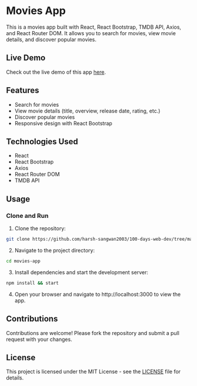 # Movies App

This is a movies app built with React, React Bootstrap, TMDB API, Axios, and React Router DOM. It allows you to search for movies, view movie details, and discover popular movies.

## Live Demo

Check out the live demo of this app [here](https://harsh-react-movies-app.vercel.app/).

## Features

- Search for movies
- View movie details (title, overview, release date, rating, etc.)
- Discover popular movies
- Responsive design with React Bootstrap

## Technologies Used

- React
- React Bootstrap
- Axios
- React Router DOM
- TMDB API

## Usage

### Clone and Run

1. Clone the repository:

```bash
git clone https://github.com/harsh-sangwan2003/100-days-web-dev/tree/main/React%20JS/Projects/movies-app.git
```

2. Navigate to the project directory:

```bash
cd movies-app
```

3. Install dependencies and start the development server:

```bash
npm install && start
```

4. Open your browser and navigate to http://localhost:3000 to view the app.

## Contributions

Contributions are welcome! Please fork the repository and submit a pull request with your changes.

## License

This project is licensed under the MIT License - see the [LICENSE](LICENSE) file for details.
